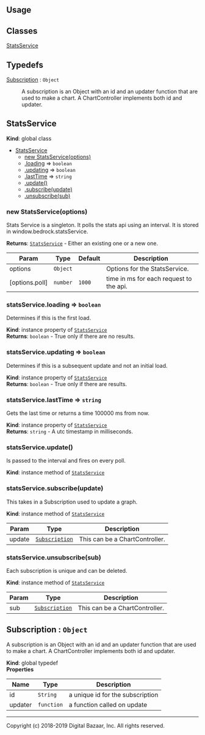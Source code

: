 ## Usage

## Classes

<dl>
<dt><a href="#StatsService">StatsService</a></dt>
<dd></dd>
</dl>

## Typedefs

<dl>
<dt><a href="#Subscription">Subscription</a> : <code>Object</code></dt>
<dd><p>A subscription is an Object with an id and an updater function that are used
to make a chart. A ChartController implements both id and updater.</p>
</dd>
</dl>

<a name="StatsService"></a>

## StatsService
**Kind**: global class  

* [StatsService](#StatsService)
    * [new StatsService(options)](#new_StatsService_new)
    * [.loading](#StatsService+loading) ⇒ <code>boolean</code>
    * [.updating](#StatsService+updating) ⇒ <code>boolean</code>
    * [.lastTime](#StatsService+lastTime) ⇒ <code>string</code>
    * [.update()](#StatsService+update)
    * [.subscribe(update)](#StatsService+subscribe)
    * [.unsubscribe(sub)](#StatsService+unsubscribe)

<a name="new_StatsService_new"></a>

### new StatsService(options)
Stats Service is a singleton.
It polls the stats api using an interval.
It is stored in window.bedrock.statsService.

**Returns**: [<code>StatsService</code>](#StatsService) - Either an existing one or a new one.  

| Param | Type | Default | Description |
| --- | --- | --- | --- |
| options | <code>Object</code> |  | Options for the StatsService. |
| [options.poll] | <code>number</code> | <code>1000</code> | time in ms for each request to the api. |

<a name="StatsService+loading"></a>

### statsService.loading ⇒ <code>boolean</code>
Determines if this is the first load.

**Kind**: instance property of [<code>StatsService</code>](#StatsService)  
**Returns**: <code>boolean</code> - True only if there are no results.  
<a name="StatsService+updating"></a>

### statsService.updating ⇒ <code>boolean</code>
Determines if this is a subsequent update and not an initial load.

**Kind**: instance property of [<code>StatsService</code>](#StatsService)  
**Returns**: <code>boolean</code> - True only if there are results.  
<a name="StatsService+lastTime"></a>

### statsService.lastTime ⇒ <code>string</code>
Gets the last time or returns a time 100000 ms from now.

**Kind**: instance property of [<code>StatsService</code>](#StatsService)  
**Returns**: <code>string</code> - A utc timestamp in milliseconds.  
<a name="StatsService+update"></a>

### statsService.update()
Is passed to the interval and fires on every poll.

**Kind**: instance method of [<code>StatsService</code>](#StatsService)  
<a name="StatsService+subscribe"></a>

### statsService.subscribe(update)
This takes in a Subscription used to update a graph.

**Kind**: instance method of [<code>StatsService</code>](#StatsService)  

| Param | Type | Description |
| --- | --- | --- |
| update | [<code>Subscription</code>](#Subscription) | This can be a ChartController. |

<a name="StatsService+unsubscribe"></a>

### statsService.unsubscribe(sub)
Each subscription is unique and can be deleted.

**Kind**: instance method of [<code>StatsService</code>](#StatsService)  

| Param | Type | Description |
| --- | --- | --- |
| sub | [<code>Subscription</code>](#Subscription) | This can be a ChartController. |

<a name="Subscription"></a>

## Subscription : <code>Object</code>
A subscription is an Object with an id and an updater function that are used
to make a chart. A ChartController implements both id and updater.

**Kind**: global typedef  
**Properties**

| Name | Type | Description |
| --- | --- | --- |
| id | <code>String</code> | a unique id for the subscription |
| updater | <code>function</code> | a function called on update |


---
Copyright (c) 2018-2019 Digital Bazaar, Inc. All rights reserved.
